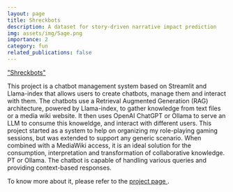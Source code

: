 ```yaml
---
layout: page
title: Shreckbots
description: A dataset for story-driven narrative impact prediction
img: assets/img/Sage.png
importance: 2
category: fun
related_publications: false
---
```


["Shreckbots"]("https://www.pablobarros.com/assets/img/Sage.png")

This project is a chatbot management system based on Streamlit and Llama-index that allows users to create chatbots, manage them and interact with them.
The chatbots use a Retrieval Augmented Generation (RAG) architecture, powered by Llama-index, to gather knowledge from text files or a media wiki website.
It then uses OpenAI ChatGPT or Ollama to serve an LLM to consume this knoweldge, and interact with different users.
This project started as a system to help on organizing my role-playing gaming sessions, but was extended to support any generic scenario.
When combined with a MediaWiki access, it is an ideal solution for the consumption, interpretation and transformation of collaborative knowledge. PT or Ollama. The chatbot is capable of handling various queries and providing context-based responses.

To know more about it, please refer to the <a href="https://github.com/pablovin/Shreckbots" target="_blank">
project page </a>.

